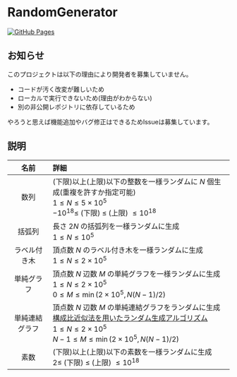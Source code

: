 # RandomGenerator

[![GitHub Pages](https://img.shields.io/static/v1?label=GitHub+Pages&message=+&color=brightgreen&logo=github)](https://kanpurin.github.io/RandomGenerator/)

## お知らせ
このプロジェクトは以下の理由により開発者を募集していません。
- コードが汚く改変が難しいため
- ローカルで実行できないため(理由がわからない)
- 別の非公開レポジトリに依存しているため

やろうと思えば機能追加やバグ修正はできるためIssueは募集しています。

## 説明

|  名前  |  詳細  |
| :----: | :---- |
|  数列  |  (下限)以上(上限)以下の整数を一様ランダムに $N$ 個生成(重複を許すか指定可能)<br>$1\leq N\leq 5\times 10^5$<br>$-10^{18}\leq$ (下限) $\leq$ (上限) $\leq 10^{18}$  |
|  括弧列  |  長さ $2N$ の括弧列を一様ランダムに生成<br>$1\leq N\leq 10^5$  |
|  ラベル付き木  |  頂点数 $N$ のラベル付き木を一様ランダムに生成<br>$1\leq N\leq 2\times 10^5$  |
|  単純グラフ  |  頂点数 $N$ 辺数 $M$ の単純グラフを一様ランダムに生成<br>$1\leq N\leq 2\times 10^5$<br>$0\leq M\leq \min(2\times 10^5,N(N-1)/2)$  |
|  単純連結グラフ  |  頂点数 $N$ 辺数 $M$ の単純連結グラフをランダムに生成<br>[構成比近似法を用いたランダム生成アルゴリズム](https://www.jstage.jst.go.jp/article/jssst/20/4/20_4_363/_pdf/-char/ja)<br>$1\leq N\leq 2\times 10^5$<br>$N-1\leq M\leq \min(2\times 10^5,N(N-1)/2)$  |
|  素数  |  (下限)以上(上限)以下の素数を一様ランダムに生成<br>$2\leq$ (下限) $\leq$ (上限) $\leq 10^{18}$  |
